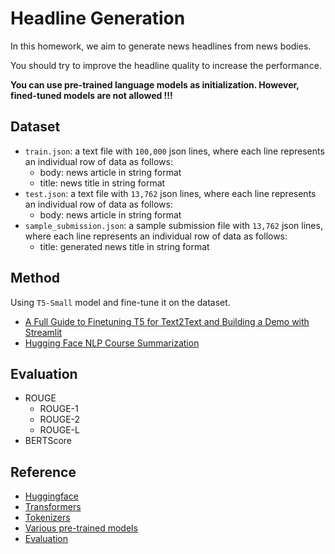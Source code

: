 # Headline Generation

In this homework, we aim to generate news headlines from news bodies.

You should try to improve the headline quality to increase the performance.

**You can use pre-trained language models as initialization. However, fined-tuned models are not allowed !!!**

## Dataset

- `train.json`: a text file with `100,000` json lines, where each line represents an individual row of data as follows:
    - body: news article in string format
    - title: news title in string format
- `test.json`: a text file with `13,762` json lines, where each line represents an individual row of data as follows:
    - body: news article in string format
- `sample_submission.json`: a sample submission file with `13,762` json lines, where each line represents an individual row of data as follows:
    - title: generated news title in string format

## Method

Using `T5-Small` model and fine-tune it on the dataset.

- [A Full Guide to Finetuning T5 for Text2Text and Building a Demo with Streamlit](https://medium.com/nlplanet/a-full-guide-to-finetuning-t5-for-text2text-and-building-a-demo-with-streamlit-c72009631887)
- [Hugging Face NLP Course Summarization](https://huggingface.co/learn/nlp-course/chapter7/5?fw=pt)

## Evaluation

- ROUGE
    - ROUGE-1
    - ROUGE-2
    - ROUGE-L
- BERTScore

## Reference
- [Huggingface](https://huggingface.co/docs)
- [Transformers](https://huggingface.co/docs/transformers/quicktour)
- [Tokenizers](https://huggingface.co/docs/tokenizers/quicktour)
- [Various pre-trained models](https://huggingface.co/models)
- [Evaluation](https://huggingface.co/docs/evaluate/a_quick_tour)